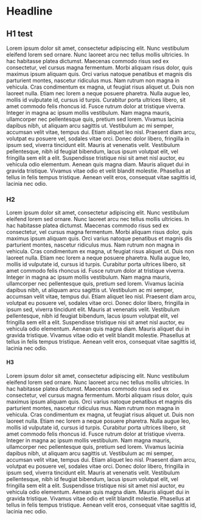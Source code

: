 # Headline

## H1 test
Lorem ipsum dolor sit amet, consectetur adipiscing elit. Nunc vestibulum eleifend lorem sed ornare. Nunc laoreet arcu nec tellus mollis ultricies. In hac habitasse platea dictumst. Maecenas commodo risus sed ex consectetur, vel cursus magna fermentum. Morbi aliquam risus dolor, quis maximus ipsum aliquam quis. Orci varius natoque penatibus et magnis dis parturient montes, nascetur ridiculus mus. Nam rutrum non magna in vehicula. Cras condimentum ex magna, ut feugiat risus aliquet ut. Duis non laoreet nulla. Etiam nec lorem a neque posuere pharetra. Nulla augue leo, mollis id vulputate id, cursus id turpis. Curabitur porta ultrices libero, sit amet commodo felis rhoncus id. Fusce rutrum dolor at tristique viverra. Integer in magna ac ipsum mollis vestibulum.
Nam magna mauris, ullamcorper nec pellentesque quis, pretium sed lorem. Vivamus lacinia dapibus nibh, ut aliquam arcu sagittis ut. Vestibulum ac mi semper, accumsan velit vitae, tempus dui. Etiam aliquet leo nisl. Praesent diam arcu, volutpat eu posuere vel, sodales vitae orci. Donec dolor libero, fringilla in ipsum sed, viverra tincidunt elit. Mauris at venenatis velit. Vestibulum pellentesque, nibh id feugiat bibendum, lacus ipsum volutpat elit, vel fringilla sem elit a elit. Suspendisse tristique nisi sit amet nisl auctor, eu vehicula odio elementum. Aenean quis magna diam. Mauris aliquet dui in gravida tristique. Vivamus vitae odio et velit blandit molestie. Phasellus at tellus in felis tempus tristique. Aenean velit eros, consequat vitae sagittis id, lacinia nec odio.


### H2
Lorem ipsum dolor sit amet, consectetur adipiscing elit. Nunc vestibulum eleifend lorem sed ornare. Nunc laoreet arcu nec tellus mollis ultricies. In hac habitasse platea dictumst. Maecenas commodo risus sed ex consectetur, vel cursus magna fermentum. Morbi aliquam risus dolor, quis maximus ipsum aliquam quis. Orci varius natoque penatibus et magnis dis parturient montes, nascetur ridiculus mus. Nam rutrum non magna in vehicula. Cras condimentum ex magna, ut feugiat risus aliquet ut. Duis non laoreet nulla. Etiam nec lorem a neque posuere pharetra. Nulla augue leo, mollis id vulputate id, cursus id turpis. Curabitur porta ultrices libero, sit amet commodo felis rhoncus id. Fusce rutrum dolor at tristique viverra. Integer in magna ac ipsum mollis vestibulum.
Nam magna mauris, ullamcorper nec pellentesque quis, pretium sed lorem. Vivamus lacinia dapibus nibh, ut aliquam arcu sagittis ut. Vestibulum ac mi semper, accumsan velit vitae, tempus dui. Etiam aliquet leo nisl. Praesent diam arcu, volutpat eu posuere vel, sodales vitae orci. Donec dolor libero, fringilla in ipsum sed, viverra tincidunt elit. Mauris at venenatis velit. Vestibulum pellentesque, nibh id feugiat bibendum, lacus ipsum volutpat elit, vel fringilla sem elit a elit. Suspendisse tristique nisi sit amet nisl auctor, eu vehicula odio elementum. Aenean quis magna diam. Mauris aliquet dui in gravida tristique. Vivamus vitae odio et velit blandit molestie. Phasellus at tellus in felis tempus tristique. Aenean velit eros, consequat vitae sagittis id, lacinia nec odio.

#### H3
Lorem ipsum dolor sit amet, consectetur adipiscing elit. Nunc vestibulum eleifend lorem sed ornare. Nunc laoreet arcu nec tellus mollis ultricies. In hac habitasse platea dictumst. Maecenas commodo risus sed ex consectetur, vel cursus magna fermentum. Morbi aliquam risus dolor, quis maximus ipsum aliquam quis. Orci varius natoque penatibus et magnis dis parturient montes, nascetur ridiculus mus. Nam rutrum non magna in vehicula. Cras condimentum ex magna, ut feugiat risus aliquet ut. Duis non laoreet nulla. Etiam nec lorem a neque posuere pharetra. Nulla augue leo, mollis id vulputate id, cursus id turpis. Curabitur porta ultrices libero, sit amet commodo felis rhoncus id. Fusce rutrum dolor at tristique viverra. Integer in magna ac ipsum mollis vestibulum.
Nam magna mauris, ullamcorper nec pellentesque quis, pretium sed lorem. Vivamus lacinia dapibus nibh, ut aliquam arcu sagittis ut. Vestibulum ac mi semper, accumsan velit vitae, tempus dui. Etiam aliquet leo nisl. Praesent diam arcu, volutpat eu posuere vel, sodales vitae orci. Donec dolor libero, fringilla in ipsum sed, viverra tincidunt elit. Mauris at venenatis velit. Vestibulum pellentesque, nibh id feugiat bibendum, lacus ipsum volutpat elit, vel fringilla sem elit a elit. Suspendisse tristique nisi sit amet nisl auctor, eu vehicula odio elementum. Aenean quis magna diam. Mauris aliquet dui in gravida tristique. Vivamus vitae odio et velit blandit molestie. Phasellus at tellus in felis tempus tristique. Aenean velit eros, consequat vitae sagittis id, lacinia nec odio.
